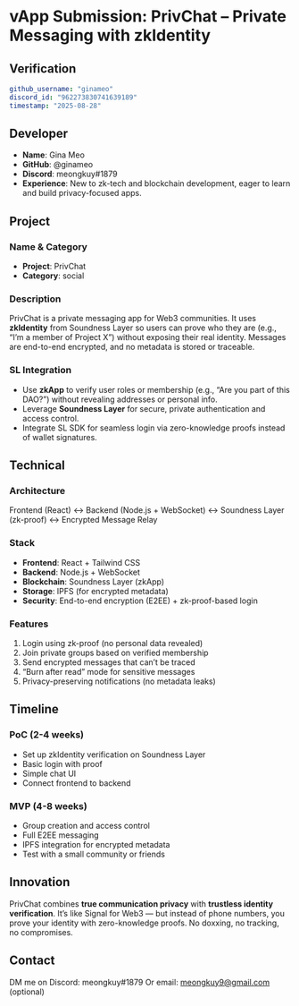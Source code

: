 # vApp Submission: PrivChat – Private Messaging with zkIdentity

## Verification
```yaml
github_username: "ginameo"
discord_id: "962273830741639189"
timestamp: "2025-08-28"
```

## Developer
- **Name**: Gina Meo
- **GitHub**: @ginameo
- **Discord**: meongkuy#1879
- **Experience**: New to zk-tech and blockchain development, eager to learn and build privacy-focused apps.

## Project

### Name & Category
- **Project**: PrivChat
- **Category**: social

### Description
PrivChat is a private messaging app for Web3 communities. It uses **zkIdentity** from Soundness Layer so users can prove who they are (e.g., “I’m a member of Project X”) without exposing their real identity. Messages are end-to-end encrypted, and no metadata is stored or traceable.

### SL Integration  
* Use **zkApp** to verify user roles or membership (e.g., “Are you part of this DAO?”) without revealing addresses or personal info.
* Leverage **Soundness Layer** for secure, private authentication and access control.
* Integrate SL SDK for seamless login via zero-knowledge proofs instead of wallet signatures.

## Technical

### Architecture
Frontend (React) ↔ Backend (Node.js + WebSocket) ↔ Soundness Layer (zk-proof) ↔ Encrypted Message Relay

### Stack
- **Frontend**: React + Tailwind CSS
- **Backend**: Node.js + WebSocket
- **Blockchain**: Soundness Layer (zkApp)
- **Storage**: IPFS (for encrypted metadata)
- **Security**: End-to-end encryption (E2EE) + zk-proof-based login

### Features
1. Login using zk-proof (no personal data revealed)
2. Join private groups based on verified membership
3. Send encrypted messages that can’t be traced
4. “Burn after read” mode for sensitive messages
5. Privacy-preserving notifications (no metadata leaks)

## Timeline

### PoC (2-4 weeks)
- Set up zkIdentity verification on Soundness Layer
- Basic login with proof
- Simple chat UI
- Connect frontend to backend

### MVP (4-8 weeks)  
- Group creation and access control
- Full E2EE messaging
- IPFS integration for encrypted metadata
- Test with a small community or friends

## Innovation
PrivChat combines **true communication privacy** with **trustless identity verification**. It’s like Signal for Web3 — but instead of phone numbers, you prove your identity with zero-knowledge proofs. No doxxing, no tracking, no compromises.

## Contact
DM me on Discord: meongkuy#1879 
Or email: meongkuy9@gmail.com (optional)


